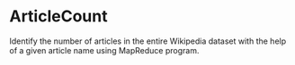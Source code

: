 # ArticleCount
Identify the number of articles in the entire Wikipedia dataset with the help of a given article name using MapReduce program.
